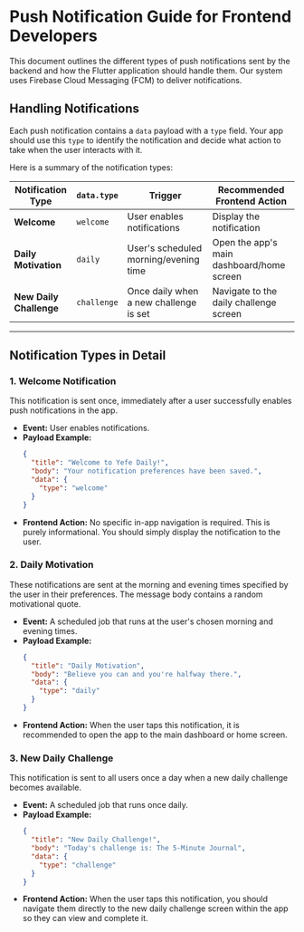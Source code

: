 # Push Notification Guide for Frontend Developers

This document outlines the different types of push notifications sent by the backend and how the Flutter application should handle them. Our system uses Firebase Cloud Messaging (FCM) to deliver notifications.

## Handling Notifications

Each push notification contains a `data` payload with a `type` field. Your app should use this `type` to identify the notification and decide what action to take when the user interacts with it.

Here is a summary of the notification types:

| Notification Type     | `data.type` | Trigger                               | Recommended Frontend Action                  |
| --------------------- | ----------- | ------------------------------------- | -------------------------------------------- |
| **Welcome**           | `welcome`   | User enables notifications            | Display the notification                     |
| **Daily Motivation**  | `daily`     | User's scheduled morning/evening time | Open the app's main dashboard/home screen    |
| **New Daily Challenge** | `challenge` | Once daily when a new challenge is set  | Navigate to the daily challenge screen       |

---

## Notification Types in Detail

### 1. Welcome Notification

This notification is sent once, immediately after a user successfully enables push notifications in the app.

- **Event:** User enables notifications.
- **Payload Example:**
  ```json
  {
    "title": "Welcome to Yefe Daily!",
    "body": "Your notification preferences have been saved.",
    "data": {
      "type": "welcome"
    }
  }
  ```
- **Frontend Action:** No specific in-app navigation is required. This is purely informational. You should simply display the notification to the user.

### 2. Daily Motivation

These notifications are sent at the morning and evening times specified by the user in their preferences. The message body contains a random motivational quote.

- **Event:** A scheduled job that runs at the user's chosen morning and evening times.
- **Payload Example:**
  ```json
  {
    "title": "Daily Motivation",
    "body": "Believe you can and you're halfway there.",
    "data": {
      "type": "daily"
    }
  }
  ```
- **Frontend Action:** When the user taps this notification, it is recommended to open the app to the main dashboard or home screen.

### 3. New Daily Challenge

This notification is sent to all users once a day when a new daily challenge becomes available.

- **Event:** A scheduled job that runs once daily.
- **Payload Example:**
  ```json
  {
    "title": "New Daily Challenge!",
    "body": "Today's challenge is: The 5-Minute Journal",
    "data": {
      "type": "challenge"
    }
  }
  ```
- **Frontend Action:** When the user taps this notification, you should navigate them directly to the new daily challenge screen within the app so they can view and complete it.
